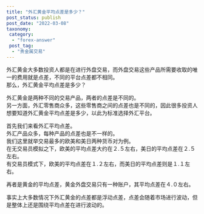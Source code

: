 ```yaml
---
title: "外汇黄金平均点差是多少？"
post_status: publish
post_date: "2022-03-08"
taxonomy:
 category: 
  - "forex-answer"
 post_tag: 
  - "贵金属交易"
---
```


外汇黄金大多数投资人都是在进行外盘交易，而外盘交易这些产品所需要收取的唯一的费用就是点差，不同的平台点差都不相同。  
那么，外汇黄金平均点差是多少？

外汇黄金是两种不同的交易产品，两者的点差是不同的。  
另一方面，外汇零售商众多，这些零售商之间的点差也是不同的，因此很多投资人想要知道外汇黄金平均点差是多少，以此为标准选择外汇平台。  

首先我们来看外汇平均点差。  
外汇产品众多，每种产品的点差也是不一样的。  
我们这里就举交易最多的欧美和美日两种货币对为例。  
在无交易员模拟之下，欧美的平均点差大约在２.５左右，美日的平均点差在２.５左右。  
有交易员模式下，欧美的平均点差在１.２左右，而美日的平均点差则是１.１左右。  

再者是黄金的平均点差，黄金外盘交易只有一种账户，其平均点差在４.０左右。  

事实上大多数情况下外汇黄金的点差都是浮动点差，点差会随着市场进行波动，但是整体上还是围绕平均点差在进行波动的。

